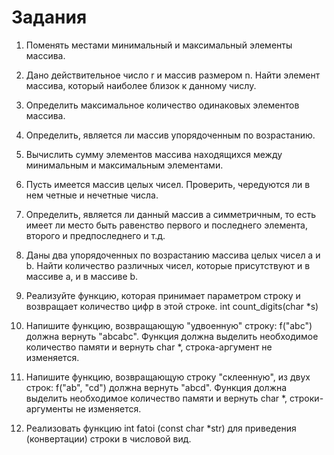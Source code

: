 # Задания

1. Поменять местами минимальный и максимальный элементы массива.

2. Дано действительное число r и массив размером n. Найти элемент массива, который наиболее близок к данному числу.

3. Определить максимальное количество одинаковых элементов массива.

4. Определить, является ли массив упорядоченным по возрастанию.

5. Вычислить сумму элементов массива находящихся между минимальным и максимальным элементами.

6. Пусть имеется массив целых чисел. Проверить, чередуются ли в нем четные и нечетные числа.

7. Определить, является ли данный массив a симметричным, то есть имеет ли место быть равенство первого и последнего элемента, второго и предпоследнего и т.д.

8. Даны два упорядоченных по возрастанию массива целых чисел a и b. Найти количество различных чисел, которые присутствуют и в массиве a, и в массиве b.

10. Реализуйте функцию, которая принимает параметром строку и возвращает количество цифр в этой строке. int count_digits(char *s)

11. Напишите функцию, возвращающую "удвоенную" строку: f("abc") должна вернуть "abcabc". Функция должна выделить необходимое количество памяти и вернуть char *, строка-аргумент не изменяется.

12. Напишите функцию, возвращающую строку "склеенную", из двух строк: f("ab", "cd") должна вернуть "abcd". Функция должна выделить необходимое количество памяти и вернуть char *, строки-аргументы не изменяется.

14. Реализовать функцию int fatoi (const char *str) для приведения (конвертации) строки в числовой вид.